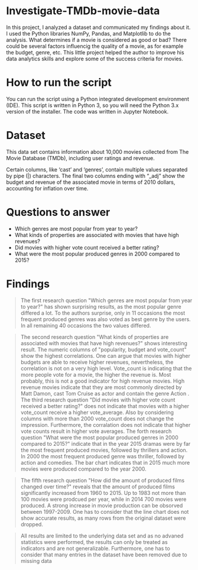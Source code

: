 # Investigate-TMDb-movie-data

In this project, I analyzed a dataset and communicated my findings about it. I used the Python libraries NumPy, Pandas, and Matplotlib to do the analysis. What determines if a movie is considered as good or bad? There could be several factors influencig the quality of a movie, as for example the budget, genre, etc. This little project helped the author to improve his data analytics skills and explore some of the success criteria for movies.

# How to run the script

You can run the script using a Python integrated development environment (IDE). This script is written in Python 3, so you will need the Python 3.x version of the installer. The code was written in Jupyter Notebook.

# Dataset

This data set contains information about 10,000 movies collected from The Movie Database (TMDb), including user ratings and revenue.

Certain columns, like ‘cast’ and ‘genres’, contain multiple values separated by pipe (|) characters. The final two columns ending with “_adj” show the budget and revenue of the associated movie in terms of 2010 dollars, accounting for inflation over time.

# Questions to answer

  <ul>
  <li> Which genres are most popular from year to year? </li>
  <li> What kinds of properties are associated with movies that have high revenues?</li>
  <li> Did movies with higher vote count received a better rating? </li>
  <li> What were the most popular produced genres in 2000 compared to 2015?</li>
  </ul>
  
 # Findings
 
> The first research question "Which genres are most popular from year to year?" has shown surprising results, as the most popular genre differed a lot. To the authors surprise, only in 11 occasions the most frequent produced genres was also voted as best genre by the users. In all remaining 40 occasions the two values differed.

> The second research question "What kinds of properties are associated with movies that have high revenues?" shows interesting result. The numeric columns of "popularity, budget and vote_count" show the highest correlations. One can argue that movies with higher budgets are able to receive higher revenues, nevertheless, the correlation is not on a very high level. Vote_count is indicating that the more people vote for a movie, the higher the revenue is. Most probably, this is not a good indicator for high revenue movies. High revenue movies indicate that they are most commonly directed by Matt Damon, cast Tom Cruise as actor and contain the genre Action . The third research question "Did movies with higher vote count received a better rating?" does not indicate that movies with a higher vote_count receive a higher vote_average. Also by considering columns with more than 2000 vote_count does not change the impression. Furthermore, the corralation does not indicate that higher vote counts result in higher vote averages. The forth research question "What were the most popular produced genres in 2000 compared to 2015?" indicate that in the year 2015 dramas were by far the most frequent produced movies, followed by thrillers and action. In 2000 the most frequent produced genre was thriller, followed by action and comedies. The bar chart indicates that in 2015 much more movies were produced compared to the year 2000.

> The fifth research question "How did the amount of produced films changed over time?" reveals that the amount of produced films significantly increased from 1960 to 2015. Up to 1983 not more than 100 movies were prodcued per year, while in 2014 700 movies were produced. A strong increase in movie production can be obsorved between 1997-2009. One has to consider that the line chart does not show accurate results, as many rows from the original dataset were dropped.

> All results are limited to the underlying data set and as no advaned statistics were performed, the results can only be treated as indicators and are not generalizable. Furthermore, one has to consider that many entries in the dataset have been removed due to missing data 
